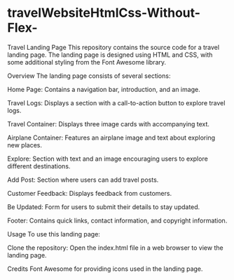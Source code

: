 # travelWebsiteHtmlCss-Without-Flex-

Travel Landing Page This repository contains the source code for a travel landing page. The landing page is designed using HTML and CSS, with some additional styling from the Font Awesome library.

Overview The landing page consists of several sections:

Home Page: Contains a navigation bar, introduction, and an image.

Travel Logs: Displays a section with a call-to-action button to explore travel logs.

Travel Container: Displays three image cards with accompanying text.

Airplane Container: Features an airplane image and text about exploring new places.

Explore: Section with text and an image encouraging users to explore different destinations.

Add Post: Section where users can add travel posts.

Customer Feedback: Displays feedback from customers.

Be Updated: Form for users to submit their details to stay updated.

Footer: Contains quick links, contact information, and copyright information.

Usage To use this landing page:

Clone the repository: Open the index.html file in a web browser to view the landing page.

Credits Font Awesome for providing icons used in the landing page.
